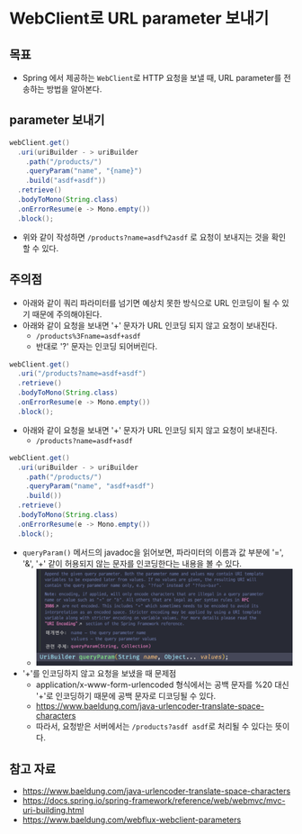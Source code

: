 # WebClient로 URL parameter 보내기

## 목표

- Spring 에서 제공하는 `WebClient`로 HTTP 요청을 보낼 때, URL parameter를 전송하는 방법을 알아본다.

## parameter 보내기

```java
webClient.get()
  .uri(uriBuilder - > uriBuilder
    .path("/products/")
    .queryParam("name", "{name}")
    .build("asdf+asdf"))
  .retrieve()
  .bodyToMono(String.class)
  .onErrorResume(e -> Mono.empty())
  .block();
```

- 위와 같이 작성하면 `/products?name=asdf%2asdf` 로 요청이 보내지는 것을 확인할 수 있다.

## 주의점

- 아래와 같이 쿼리 파라미터를 넘기면 예상치 못한 방식으로 URL 인코딩이 될 수 있기 때문에 주의해야된다.
- 아래와 같이 요청을 보내면 '+' 문자가 URL 인코딩 되지 않고 요청이 보내진다.
	- `/products%3Fname=asdf+asdf`
	- 반대로 '?' 문자는 인코딩 되어버린다.

```java
webClient.get()
  .uri("/products?name=asdf+asdf")
  .retrieve()
  .bodyToMono(String.class)
  .onErrorResume(e -> Mono.empty())
  .block();
```

- 아래와 같이 요청을 보내면 '+' 문자가 URL 인코딩 되지 않고 요청이 보내진다.
	- `/products?name=asdf+asdf`

```java
webClient.get()
  .uri(uriBuilder - > uriBuilder
    .path("/products/")
    .queryParam("name", "asdf+asdf")
    .build())
  .retrieve()
  .bodyToMono(String.class)
  .onErrorResume(e -> Mono.empty())
  .block();
```

- `queryParam()` 메서드의 javadoc을 읽어보면, 파라미터의 이름과 값 부분에 '=', '&', '+' 같이 허용되지 않는 문자를 인코딩한다는 내용을 볼 수 있다.
	- ![](assets/Pasted%20image%2020240626135532.png)
- '+'를 인코딩하지 않고 요청을 보냈을 때 문제점
	- application/x-www-form-urlencoded 형식에서는 공백 문자를 %20 대신 '+'로 인코딩하기 때문에 공백 문자로 디코딩될 수 있다.
	- https://www.baeldung.com/java-urlencoder-translate-space-characters
	- 따라서, 요청받은 서버에서는 `/products?asdf asdf`로 처리될 수 있다는 뜻이다.

## 참고 자료

- https://www.baeldung.com/java-urlencoder-translate-space-characters
- https://docs.spring.io/spring-framework/reference/web/webmvc/mvc-uri-building.html
- https://www.baeldung.com/webflux-webclient-parameters